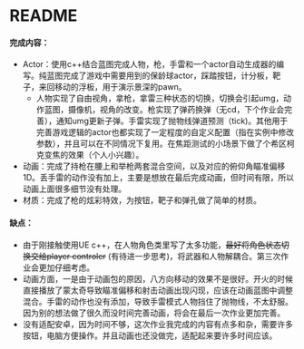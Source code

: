 # README #

#### 完成内容：

- Actor：使用c++结合蓝图完成人物，枪，手雷和一个actor自动生成器的编写。纯蓝图完成了游戏中需要用到的保龄球actor，踩踏按钮，计分板，靶子，来回移动的浮板，用于演示景深的pawn。
  - 人物实现了自由视角，拿枪，拿雷三种状态的切换，切换会引起umg，动作蓝图，摄像机，视角的改变。枪实现了弹药换弹（无cd，下个作业会完善），通知umg更新子弹。手雷实现了抛物线弹道预测（tick)。其他用于完善游戏逻辑的actor也都实现了一定程度的自定义配置（指在实例中修改参数），并且可以在不同情况下复用。在焦距测试的小场景下做了个希区柯克变焦的效果（个人小兴趣）。
- 动画：完成了持枪在腰上和举枪两套混合空间，以及对应的俯仰角瞄准偏移1D。丢手雷的动作没有加上，主要是想放在最后完成动画，但时间有限，所以动画上面很多细节没有处理。
- 材质：完成了枪的炫彩特效，为按钮，靶子和弹孔做了简单的材质。

#### 缺点：

- 由于刚接触使用UE c++，在人物角色类里写了太多功能，~~最好将角色状态切换交给player controler~~ (有待进一步思考)，将武器和人物解耦合。第三次作业会更加仔细考虑。
- 动画方面，一是由于动画包的原因，八方向移动的效果不是很好。开火的时候直接播放了蒙太奇导致瞄准偏移和射击动画出现闪现，应该在动画蓝图中调整混合。手雷的动作也没有添加，导致手雷模式人物挡住了抛物线，不太舒服。因为别的想法做了很久而没时间完善动画，将会在最后一次作业更加完善。
- 没有适配安卓，因为时间不够，这次作业我完成的内容有点多和杂，需要许多按钮，电脑方便操作。并且动画也还没做完，适配起来要许多时间应该。




